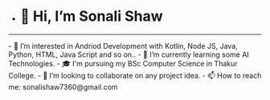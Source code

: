 - <h1>👋 Hi, I’m Sonali Shaw</h1>
<hr />
- 👀 I’m interested in Andriod Development with Kotlin, Node JS, Java, Python, HTML, Java Script and so on..
- 🌱 I’m currently learning some AI Technologies.
- 🎓 I'm pursuing my BSc Computer Science in Thakur College.
- 💞️ I’m looking to collaborate on any project idea.
- 📫 How to reach me: sonalishaw7360@gmail.com

<!---
sonalishaw07/sonalishaw07 is a ✨ special ✨ repository because its `README.md` (this file) appears on your GitHub profile.
You can click the Preview link to take a look at your changes.
--->
